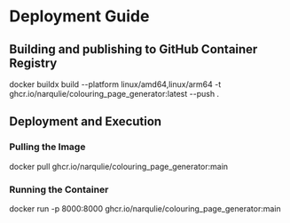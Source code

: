 # Deployment Guide

## Building and publishing to GitHub Container Registry
docker buildx build --platform linux/amd64,linux/arm64 -t ghcr.io/narqulie/colouring_page_generator:latest --push . 

## Deployment and Execution
### Pulling the Image
docker pull ghcr.io/narqulie/colouring_page_generator:main
### Running the Container
docker run -p 8000:8000 ghcr.io/narqulie/colouring_page_generator:main
